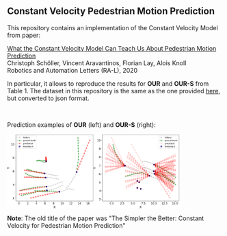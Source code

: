 ## Constant Velocity Pedestrian Motion Prediction

This repository contains an implementation of the Constant Velocity Model from paper:

[What the Constant Velocity Model Can Teach Us About Pedestrian Motion Prediction](https://arxiv.org/abs/1903.07933)<br>
Christoph Schöller, Vincent Aravantinos, Florian Lay, Alois Knoll<br>
Robotics and Automation Letters (RA-L), 2020

In particular, it allows to reproduce the results for **OUR** and **OUR-S** from Table 1. The dataset in this repository is the same as the one provided [here](https://github.com/agrimgupta92/sgan), but converted to json format.

<br/>

Prediction examples of **OUR** (left) and **OUR-S** (right):

<img src="images/pred_our.png" width="40%" height="40%" align="left">
<img src="images/pred_our-s.png" width="40%" height="40%" align="center">

**Note**: The old title of the paper was "The Simpler the Better: Constant Velocity for Pedestrian Motion Prediction"
